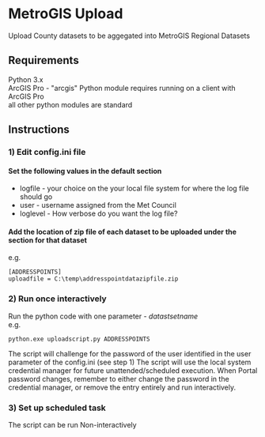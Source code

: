 # MetroGIS Upload
Upload County datasets to be aggegated into MetroGIS Regional Datasets

## Requirements
Python 3.x\
ArcGIS Pro - "arcgis" Python module requires running on a client with ArcGIS Pro\
all other python modules are standard

## Instructions
### 1) Edit config.ini file
#### Set the following values in the default section
* logfile - your choice on the your local file system for where the log file should go
* user - username assigned from the Met Council
* loglevel - How verbose do you want the log file?

#### Add the location of zip file of each dataset to be uploaded under the section for that dataset
e.g.
~~~
[ADDRESSPOINTS]
uploadfile = C:\temp\addresspointdatazipfile.zip
~~~
### 2) Run once interactively
Run the python code with one parameter - *datastsetname* \
e.g.
~~~
python.exe uploadscript.py ADDRESSPOINTS
~~~

The script will challenge for the password of the user identified in the user parameter of the config.ini (see step 1)
The script will use the local system credential manager for future unattended/scheduled execution.
When Portal password changes, remember to either change the password in the credential manager, or remove the entry entirely and run interactively.

### 3) Set up scheduled task
The script can be run Non-interactively
